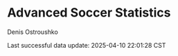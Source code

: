 # Advanced Soccer Statistics
Denis Ostroushko

<!-- gfm -->

Last successful data update: 2025-04-10 22:01:28 CST
